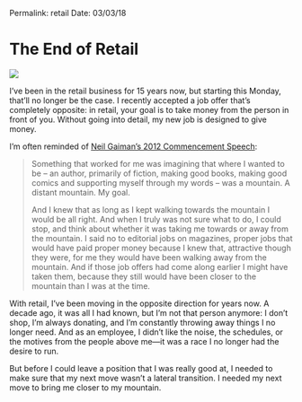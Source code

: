 
Permalink: retail
Date: 03/03/18

# The End of Retail

![](https://images.unsplash.com/36/yJl7OB3sSpOdEIpHhZhd_DSC_1929_1.jpg?ixlib=rb-0.3.5&q=85&fm=jpg&crop=entropy&cs=srgb&dl=anna-dziubinska-348-unsplash.jpg&s=4705ef75f9876fd0cba7a9635e57d1ea)

I’ve been in the retail business for 15 years now, but starting this Monday, that’ll no longer be the case. I recently accepted a job offer that’s completely opposite: in retail, your goal is to take money from the person in front of you. Without going into detail, my new job is designed to give money.

I’m often reminded of [Neil Gaiman’s 2012 Commencement Speech](https://youtu.be/plWexCID-kA):

> Something that worked for me was imagining that where I wanted to be – an author, primarily of fiction, making good books, making good comics and supporting myself through my words – was a mountain. A distant mountain. My goal.
> 
> And I knew that as long as I kept walking towards the mountain I would be all right. And when I truly was not sure what to do, I could stop, and think about whether it was taking me towards or away from the mountain. I said no to editorial jobs on magazines, proper jobs that would have paid proper money because I knew that, attractive though they were, for me they would have been walking away from the mountain. And if those job offers had come along earlier I might have taken them, because they still would have been closer to the mountain than I was at the time.

With retail, I’ve been moving in the opposite direction for years now. A decade ago, it was all I had known, but I’m not that person anymore: I don’t shop, I’m always donating, and I’m constantly throwing away things I no longer need. And as an employee, I didn’t like the noise, the schedules, or the motives from the people above me—it was a race I no longer had the desire to run.

But before I could leave a position that I was really good at, I needed to make sure that my next move wasn’t a lateral transition. I needed my next move to bring me closer to my mountain.
